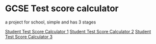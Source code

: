 # GCSE Test score calculator
a project for school, simple and has 3 stages

[Student Test Score Calculator 1](StudentTestScoreCalculatorExercise1/README.md)
[Student Test Score Calculator 2](StudentTestScoreCalculatorExercise2/README.md)
[Student Test Score Calculator 3](StudentTestScoreCalculatorExercise3/README.md)
